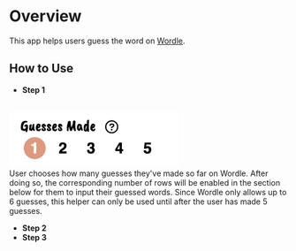 # Overview

This app helps users guess the word on [Wordle](https://www.nytimes.com/games/wordle/index.html).

## How to Use

* **Step 1**
<br />
  <img src="/screenshots/num-guess.png" height="100px" />
<br />
  User chooses how many guesses they've made so far on Wordle.  After doing so, the corresponding number of rows will be enabled in the section below for them to input their guessed words.  Since Wordle only allows up to 6 guesses, this helper can only be used until after the user has made 5 guesses.


* **Step 2**
* **Step 3**
